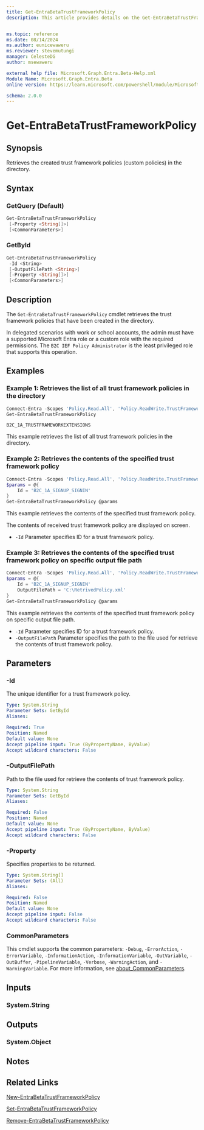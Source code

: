 ```yaml
---
title: Get-EntraBetaTrustFrameworkPolicy
description: This article provides details on the Get-EntraBetaTrustFrameworkPolicy command.


ms.topic: reference
ms.date: 08/14/2024
ms.author: eunicewaweru
ms.reviewer: stevemutungi
manager: CelesteDG
author: msewaweru

external help file: Microsoft.Graph.Entra.Beta-Help.xml
Module Name: Microsoft.Graph.Entra.Beta
online version: https://learn.microsoft.com/powershell/module/Microsoft.Graph.Entra.Beta/Get-EntraBetaTrustFrameworkPolicy

schema: 2.0.0
---
```


# Get-EntraBetaTrustFrameworkPolicy

## Synopsis

Retrieves the created trust framework policies (custom policies) in the directory.

## Syntax

### GetQuery (Default)

```powershell
Get-EntraBetaTrustFrameworkPolicy
 [-Property <String[]>]
 [<CommonParameters>]
```

### GetById

```powershell
Get-EntraBetaTrustFrameworkPolicy
 -Id <String>
 [-OutputFilePath <String>]
 [-Property <String[]>]
 [<CommonParameters>]
```

## Description

The `Get-EntraBetaTrustFrameworkPolicy` cmdlet retrieves the trust framework policies that have been created in the directory.

In delegated scenarios with work or school accounts, the admin must have a supported Microsoft Entra role or a custom role with the required permissions. The `B2C IEF Policy Administrator` is the least privileged role that supports this operation.

## Examples

### Example 1: Retrieves the list of all trust framework policies in the directory

```powershell
Connect-Entra -Scopes 'Policy.Read.All', 'Policy.ReadWrite.TrustFramework'
Get-EntraBetaTrustFrameworkPolicy
```

```Output                                             Id                                                                                                               ---                                              B2C_1A_SIGNUP_SIGNIN                                                                                             B2C_1A_TRUSTFRAMEWORKBASE
B2C_1A_TRUSTFRAMEWORKEXTENSIONS
```

This example retrieves the list of all trust framework policies in the directory.

### Example 2: Retrieves the contents of the specified trust framework policy

```powershell
Connect-Entra -Scopes 'Policy.Read.All', 'Policy.ReadWrite.TrustFramework'
$params = @{
    Id = 'B2C_1A_SIGNUP_SIGNIN'
}
Get-EntraBetaTrustFrameworkPolicy @params
```

This example retrieves the contents of the specified trust framework policy.

The contents of received trust framework policy are displayed on screen.

- `-Id` Parameter specifies ID for a trust framework policy.

### Example 3: Retrieves the contents of the specified trust framework policy on specific output file path

```powershell
Connect-Entra -Scopes 'Policy.Read.All', 'Policy.ReadWrite.TrustFramework'
$params = @{
    Id = 'B2C_1A_SIGNUP_SIGNIN'
    OutputFilePath = 'C:\RetrivedPolicy.xml'
}
Get-EntraBetaTrustFrameworkPolicy @params
```

This example retrieves the contents of the specified trust framework policy on specific output file path.

- `-Id` Parameter specifies ID for a trust framework policy.
- `-OutputFilePath` Parameter specifies the path to the file used for retrieve the contents of trust framework policy.

## Parameters

### -Id

The unique identifier for a trust framework policy.

```yaml
Type: System.String
Parameter Sets: GetById
Aliases:

Required: True
Position: Named
Default value: None
Accept pipeline input: True (ByPropertyName, ByValue)
Accept wildcard characters: False
```

### -OutputFilePath

Path to the file used for retrieve the contents of trust framework policy.

```yaml
Type: System.String
Parameter Sets: GetById
Aliases:

Required: False
Position: Named
Default value: None
Accept pipeline input: True (ByPropertyName, ByValue)
Accept wildcard characters: False
```

### -Property

Specifies properties to be returned.

```yaml
Type: System.String[]
Parameter Sets: (All)
Aliases:

Required: False
Position: Named
Default value: None
Accept pipeline input: False
Accept wildcard characters: False
```

### CommonParameters

This cmdlet supports the common parameters: `-Debug`, `-ErrorAction`, `-ErrorVariable`, `-InformationAction`, `-InformationVariable`, `-OutVariable`, `-OutBuffer`, `-PipelineVariable`, `-Verbose`, `-WarningAction`, and `-WarningVariable`. For more information, see [about_CommonParameters](https://go.microsoft.com/fwlink/?LinkID=113216).

## Inputs

### System.String

## Outputs

### System.Object

## Notes

## Related Links

[New-EntraBetaTrustFrameworkPolicy](New-EntraBetaTrustFrameworkPolicy.md)

[Set-EntraBetaTrustFrameworkPolicy](Set-EntraBetaTrustFrameworkPolicy.md)

[Remove-EntraBetaTrustFrameworkPolicy](Remove-EntraBetaTrustFrameworkPolicy.md)
